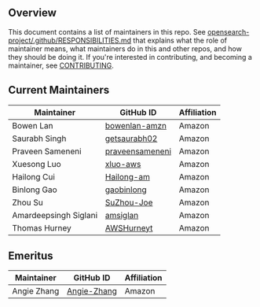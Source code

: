 ## Overview

This document contains a list of maintainers in this repo. See [opensearch-project/.github/RESPONSIBILITIES.md](https://github.com/opensearch-project/.github/blob/main/RESPONSIBILITIES.md#maintainer-responsibilities) that explains what the role of maintainer means, what maintainers do in this and other repos, and how they should be doing it. If you're interested in contributing, and becoming a maintainer, see [CONTRIBUTING](CONTRIBUTING.md).

## Current Maintainers

| Maintainer | GitHub ID                                         | Affiliation |
|----------|---------------------------------------------------| ----------- |
| Bowen Lan | [bowenlan-amzn](https://github.com/bowenlan-amzn) | Amazon      |
| Saurabh Singh | [getsaurabh02](https://github.com/getsaurabh02)           | Amazon      |
| Praveen Sameneni | [praveensameneni](https://github.com/praveensameneni)           | Amazon      |
| Xuesong Luo           | [xluo-aws](https://github.com/xluo-aws)       | Amazon      |
| Hailong Cui           | [Hailong-am](https://github.com/Hailong-am)   | Amazon      |
| Binlong Gao           | [gaobinlong](https://github.com/gaobinlong)   | Amazon      |
| Zhou Su               | [SuZhou-Joe](https://github.com/SuZhou-Joe)   | Amazon      |
| Amardeepsingh Siglani | [amsiglan](https://github.com/amsiglan) | Amazon      |
| Thomas Hurney         | [AWSHurneyt](https://github.com/AWSHurneyt) | Amazon      |

## Emeritus

| Maintainer  | GitHub ID                                  | Affiliation |
|-------------| ------------------------------------------ | ----------- |
| Angie Zhang | [Angie-Zhang](https://github.com/Angie-Zhang)     | Amazon      |
